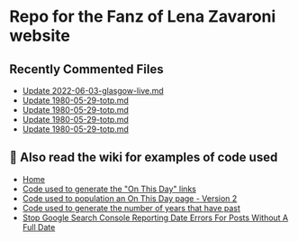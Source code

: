 # Repo for the Fanz of Lena Zavaroni website

## Recently Commented Files
<!-- BLOG-POST-LIST:START -->
- [Update 2022-06-03-glasgow-live.md](https://github.com/FanzOfLenaZavaroni/fanzoflenazavaroni.github.io/commit/db2addde3e905a62f35f6c31854f275ff2ee785f)
- [Update 1980-05-29-totp.md](https://github.com/FanzOfLenaZavaroni/fanzoflenazavaroni.github.io/commit/a064575ffc1cc4b2c7d3b3bae693f8a369150114)
- [Update 1980-05-29-totp.md](https://github.com/FanzOfLenaZavaroni/fanzoflenazavaroni.github.io/commit/7ad9506f49a12a22127edc7ccd1660ca8094f54c)
- [Update 1980-05-29-totp.md](https://github.com/FanzOfLenaZavaroni/fanzoflenazavaroni.github.io/commit/110fde48621026fe0d18d51a9d943e35c273214d)
- [Update 1980-05-29-totp.md](https://github.com/FanzOfLenaZavaroni/fanzoflenazavaroni.github.io/commit/2596a965b3a32034eead2774a64879465ac73d4a)
<!-- BLOG-POST-LIST:END -->

## :notebook: Also read the wiki for examples of code used
* [Home](https://github.com/FanzOfLenaZavaroni/fanzoflenazavaroni.github.io/wiki)
* [Code used to generate the "On This Day" links](https://github.com/FanzOfLenaZavaroni/fanzoflenazavaroni.github.io/wiki/On-This-Day-Code)
* [Code used to population an On This Day page - Version 2](https://github.com/FanzOfLenaZavaroni/fanzoflenazavaroni.github.io/wiki/Code-used-to-population-an-On-This-Day-page-%E2%80%90-Version-2)
* [Code used to generate the number of years that have past](https://github.com/FanzOfLenaZavaroni/fanzoflenazavaroni.github.io/wiki/Number-of-years-gone-by-code)
* [Stop Google Search Console Reporting Date Errors For Posts Without A Full Date](https://github.com/FanzOfLenaZavaroni/fanzoflenazavaroni.github.io/wiki/Stop-Google-Search-Console-Reporting-Date-Errors-For-Posts-Without-A-Full-Date)
